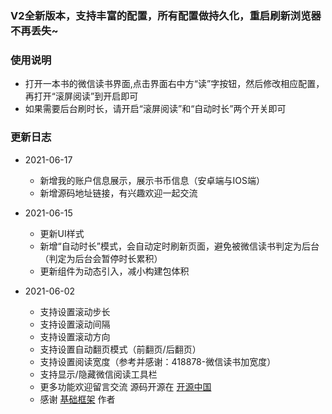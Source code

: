 ### V2全新版本，支持丰富的配置，所有配置做持久化，重启刷新浏览器不再丢失~

### 使用说明

- 打开一本书的微信读书界面,点击界面右中方“读”字按钮，然后修改相应配置，再打开“滚屏阅读”到开启即可
- 如果需要后台刷时长，请开启“滚屏阅读”和“自动时长”两个开关即可

### 更新日志

- 2021-06-17
  - 新增我的账户信息展示，展示书币信息（安卓端与IOS端）
  - 新增源码地址链接，有兴趣欢迎一起交流
- 2021-06-15
  - 更新UI样式
  - 新增“自动时长”模式，会自动定时刷新页面，避免被微信读书判定为后台（判定为后台会暂停时长累积）
  - 更新组件为动态引入，减小构建包体积

- 2021-06-02
  - 支持设置滚动步长
  - 支持设置滚动间隔
  - 支持设置滚动方向
  - 支持设置自动翻页模式（前翻页/后翻页）
  - 支持设置阅读宽度（参考并感谢：418878-微信读书加宽度）
  - 支持显示/隐藏微信阅读工具栏
  - 更多功能欢迎留言交流 源码开源在 [开源中国](https://gitee.com/diduweiwu-itestdev/wechat-reader-ext)
  - 感谢 [基础框架](https://github.com/qianjiachun/vue3-tampermonkey) 作者
